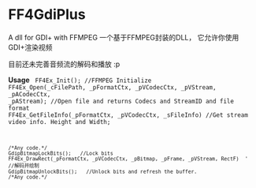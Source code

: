 # FF4GdiPlus
A dll for GDI+ with FFMPEG
一个基于FFMPEG封装的DLL， 它允许你使用GDI+渲染视频

目前还未完善音频流的解码和播放 :p


<strong>Usage</strong>
<code>
    FF4Ex_Init();   //FFMPEG Initialize
    FF4Ex_Open(_cFilePath, _pFormatCtx, _pVCodecCtx, _pVStream, _pACodecCtx, _pAStream);    //Open file and returns Codecs and StreamID and file format
    FF4Ex_GetFileInfo(_pFormatCtx, _pVCodecCtx, _sFileInfo)     //Get stream video info. Height and Width;

    /*Any code.*/
    GdipBitmapLockBits();   //Lock bits
    FF4Ex_DrawRect(_pFormatCtx, _pVCodecCtx, _pBitmap, _pFrame, _pVStream, RectF)  ' //解码并绘制
    GdipBitmapUnlockBits();   //Unlock bits and refresh the buffer.
    /*Any code.*/

</code>